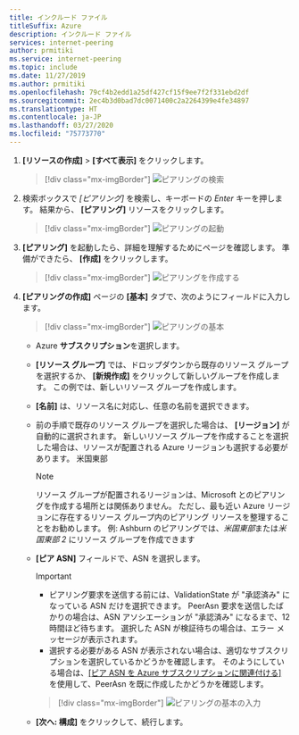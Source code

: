 ```yaml
---
title: インクルード ファイル
titleSuffix: Azure
description: インクルード ファイル
services: internet-peering
author: prmitiki
ms.service: internet-peering
ms.topic: include
ms.date: 11/27/2019
ms.author: prmitiki
ms.openlocfilehash: 79cf4b2edd1a25df427cf15f9ee7f2f331ebd2df
ms.sourcegitcommit: 2ec4b3d0bad7dc0071400c2a2264399e4fe34897
ms.translationtype: HT
ms.contentlocale: ja-JP
ms.lasthandoff: 03/27/2020
ms.locfileid: "75773770"
---
```

1. **[リソースの作成]**  >  **[すべて表示]** をクリックします。

    > [!div class="mx-imgBorder"]
    > ![ピアリングの検索](../media/setup-seeall.png)

1. 検索ボックスで *[ピアリング]* を検索し、キーボードの *Enter* キーを押します。 結果から、 **[ピアリング]** リソースをクリックします。

    > [!div class="mx-imgBorder"]
    > ![ピアリングの起動](../media/setup-launch.png)

1. **[ピアリング]** を起動したら、詳細を理解するためにページを確認します。 準備ができたら、 **[作成]** をクリックします。

    > [!div class="mx-imgBorder"]
    > ![ピアリングを作成する](../media/setup-create.png)

1. **[ピアリングの作成]** ページの **[基本]** タブで、次のようにフィールドに入力します。

    > [!div class="mx-imgBorder"]
    > ![ピアリングの基本](../media/setup-basics-tab.png)

    * Azure **サブスクリプション**を選択します。
    * **[リソース グループ]** では、ドロップダウンから既存のリソース グループを選択するか、 **[新規作成]** をクリックして新しいグループを作成します。 この例では、新しいリソース グループを作成します。
    * **[名前]** は、リソース名に対応し、任意の名前を選択できます。
    * 前の手順で既存のリソース グループを選択した場合は、 **[リージョン]** が自動的に選択されます。 新しいリソース グループを作成することを選択した場合は、リソースが配置される Azure リージョンも選択する必要があります。 米国東部

        > [!NOTE]
        > リソース グループが配置されるリージョンは、Microsoft とのピアリングを作成する場所とは関係ありません。 ただし、最も近い Azure リージョンに存在するリソース グループ内のピアリング リソースを整理することをお勧めします。 例: Ashburn のピアリングでは、*米国東部*または*米国東部 2* にリソース グループを作成できます

    * **[ピア ASN]** フィールドで、ASN を選択します。

        > [!IMPORTANT]
        > * ピアリング要求を送信する前には、ValidationState が "承認済み" になっている ASN だけを選択できます。 PeerAsn 要求を送信したばかりの場合は、ASN アソシエーションが "承認済み" になるまで、12 時間ほど待ちます。 選択した ASN が検証待ちの場合は、エラー メッセージが表示されます。 
        > * 選択する必要がある ASN が表示されない場合は、適切なサブスクリプションを選択しているかどうかを確認します。 そのようにしている場合は、[[ピア ASN を Azure サブスクリプションに関連付ける]](../howto-subscription-association-portal.md) を使用して、PeerAsn を既に作成したかどうかを確認します。

        > [!div class="mx-imgBorder"]
        > ![ピアリングの基本の入力](../media/setup-direct-basics-filled-tab.png)

    * **[次へ: 構成]** をクリックして、続行します。
